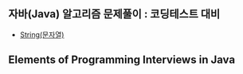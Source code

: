 ## 자바(Java) 알고리즘 문제풀이 : 코딩테스트 대비

-   [String(문자열)](https://github.com/kses1010/cs-hitchhiker/tree/master/algorithms/javaalgo/src/main/java/inflearn.chapter1)

## Elements of Programming Interviews in Java
